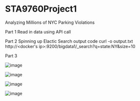 # STA9760Project1
Analyzing Millions of NYC Parking Violations


Part 1
Read in data using API call


Part 2
Spinning up Elactic Search
output code
curl -o output.txt http://<docker's ip>:9200/bigdata1/_search?q=state:NY&size=10


Part 3




![image](https://user-images.githubusercontent.com/57573785/77021057-1b0d8500-695c-11ea-8437-b766a7ec949d.png)


![image](https://user-images.githubusercontent.com/57573785/77021509-404ec300-695d-11ea-9415-5dc27e91b382.png)





![image](https://user-images.githubusercontent.com/57573785/77023139-e69cc780-6961-11ea-9530-3219a011ea2c.png)





![image](https://user-images.githubusercontent.com/57573785/77024634-637d7080-6965-11ea-8881-bed43eb9b004.png)



